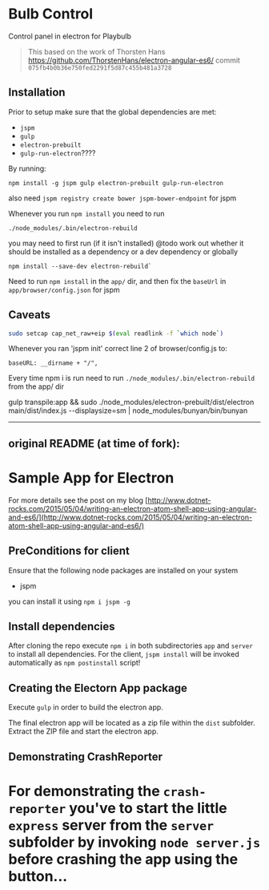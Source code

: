 # Bulb Control

Control panel in electron for Playbulb


> This based on the work of Thorsten Hans https://github.com/ThorstenHans/electron-angular-es6/ commit `075fb4b0b36e750fed2291f5d87c455b481a3728`

## Installation

Prior to setup make sure that the global dependencies are met:
- `jspm`
- `gulp`
- `electron-prebuilt`
- `gulp-run-electron`????

By running:
```
npm install -g jspm gulp electron-prebuilt gulp-run-electron
```

also need `jspm registry create bower jspm-bower-endpoint` for jspm 

Whenever you run `npm install` you need to run
```
./node_modules/.bin/electron-rebuild
```
you may need to first run (if it isn't installed)
@todo work out whether it should be installed as a dependency or a dev dependency or globally 
```
npm install --save-dev electron-rebuild`
```

Need to run `npm install` in the `app/` dir, and then fix the `baseUrl` in `app/browser/config.json` for jspm


## Caveats

```sh
sudo setcap cap_net_raw+eip $(eval readlink -f `which node`)
```

Whenever you ran 'jspm init' correct line 2 of browser/config.js to:

```
baseURL: __dirname + "/",
```

Every time npm i is run need to run `./node_modules/.bin/electron-rebuild` from the app/ dir


gulp transpile:app && sudo ./node_modules/electron-prebuilt/dist/electron main/dist/index.js --displaysize=sm | node_modules/bunyan/bin/bunyan












----------------
original README (at time of fork):
----------------
# Sample App for Electron

For more details see the post on my blog [http://www.dotnet-rocks.com/2015/05/04/writing-an-electron-atom-shell-app-using-angular-and-es6/](http://www.dotnet-rocks.com/2015/05/04/writing-an-electron-atom-shell-app-using-angular-and-es6/)


## PreConditions for client

Ensure that the following node packages are installed on your system

 * jspm

you can install it using `npm i jspm -g`


## Install dependencies

After cloning the repo execute `npm i` in both subdirectories `app` and `server` to install all dependencies. For the client, `jspm install` will be invoked automatically as `npm postinstall` script!

## Creating the Electorn App package

Execute `gulp` in order to build the electron app.

The final electron app will be located as a zip file within the `dist` subfolder. Extract the ZIP file and start the electron app.

## Demonstrating CrashReporter

For demonstrating the `crash-reporter` you've to start the little `express` server from the `server` subfolder by invoking `node server.js` before crashing the app using the button...
=======
